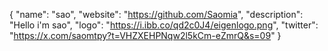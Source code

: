{
  "name": "sao",
  "website": "https://github.com/Saomia",
  "description": "Hello i'm sao",
  "logo": "https://i.ibb.co/qd2c0J4/eigenlogo.png",
  "twitter": "https://x.com/saomtpy?t=VHZXEHPNqw2l5kCm-eZmrQ&s=09"
}
